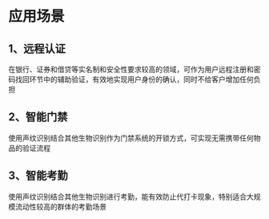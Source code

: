 # 应用场景

## 1、远程认证
 在银行、证券和借贷等实名制和安全性要求较高的领域，可作为用户远程注册和密码找回环节中的辅助验证，有效地实现用户身份的确认，同时不给客户增加任何负担
## 2、智能门禁
 使用声纹识别结合其他生物识别作为门禁系统的开锁方式，可实现无需携带任何物品的验证流程
## 3、智能考勤
 使用声纹识别结合其他生物识别进行考勤，能有效防止代打卡现象，特别适合大规模流动性较高的群体的考勤场景